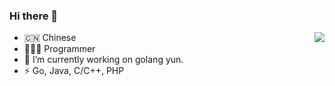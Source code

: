 ### Hi there 👋

<!--
**wxxiong6/wxxiong6** is a ✨ _special_ ✨ repository because its `README.md` (this file) appears on your GitHub profile.

Here are some ideas to get you started:

- 🔭 I’m currently working on ...
- 🌱 I’m currently learning ...
- 👯 I’m looking to collaborate on ...
- 🤔 I’m looking for help with ...
- 💬 Ask me about ...
- 📫 How to reach me: ...
- 😄 Pronouns: ...
- ⚡ Fun fact: ...
-->

<img align="right" src="https://github-readme-stats.vercel.app/api?username=wxxiong6&show_icons=true&count_private=true&include_all_commits=true&line_height=20" />
  
- 🇨🇳 Chinese
- 🧑🏻‍💻&nbsp;Programmer
- 🧠 I’m currently working on golang yun.
- ⚡ Go, Java, C/C++, PHP

